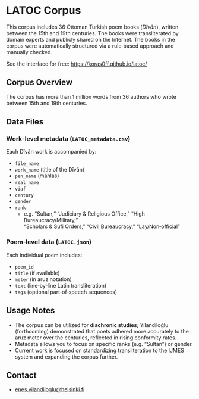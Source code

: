 # LATOC Corpus

This corpus includes 36 Ottoman Turkish poem books (_Dîvân_), written between the 15th and 19th centuries. The books were transliterated by domain experts and publicly shared on the Internet. The books in the corpus were automatically structured via a rule‑based approach and manually checked.

See the interface for free: https://koras0ff.github.io/latoc/

## Corpus Overview

The corpus has more than 1 million words from 36 authors who wrote between 15th and 19th centuries. 

## Data Files

### Work‑level metadata (`LATOC_metadata.csv`)
Each Dîvân work is accompanied by:

- `file_name`  
- `work_name` (title of the Dîvân)  
- `pen_name` (mahlas)  
- `real_name`  
- `viaf`  
- `century`  
- `gender`  
- `rank`  
  - e.g. “Sultan,” “Judiciary & Religious Office,” “High Bureaucracy/Military,”  
    “Scholars & Sufi Orders,” “Civil Bureaucracy,” “Lay/Non‑official”

### Poem‑level data (`LATOC.json`)
Each individual poem includes:

- `poem_id`  
- `title` (if available)  
- `meter` (in aruz notation)  
- `text` (line‑by‑line Latin transliteration)  
- `tags` (optional part‑of‑speech sequences)

## Usage Notes

- The corpus can be utilized for **diachronic studies**; Yılandiloğlu (forthcoming) demonstrated that poets adhered more accurately to the aruz meter over the centuries, reflected in rising conformity rates.  
- Metadata allows you to focus on specific ranks (e.g. “Sultan”) or gender.  
- Current work is focused on standardizing transliteration to the IJMES system and expanding the corpus further.  

## Contact

- enes.yilandiloglu@helsinki.fi